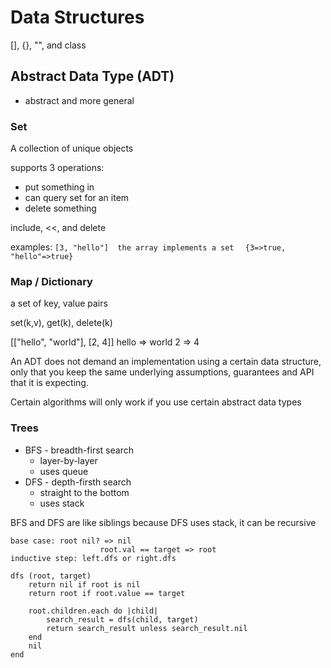 # Data Structures
[], {}, "", and class

## Abstract Data Type (ADT)
* abstract and more general

### Set
A collection of unique objects

supports 3 operations:
* put something in
* can query set for an item
* delete something

include, <<, and delete

examples: 
`[3, "hello"]  the array implements a set  `
`{3=>true, "hello"=>true}`

### Map / Dictionary
a set of key, value pairs

set(k,v), get(k), delete(k)

[["hello", "world"], [2, 4]]
hello => world
2 => 4

An ADT does not demand an implementation using a certain data structure, only that you keep the same underlying assumptions, guarantees and API that it is expecting.

Certain algorithms will only work if you use certain abstract data types

### Trees

* BFS - breadth-first search
	* layer-by-layer
	* uses queue
* DFS - depth-firsth search
	* straight to the bottom
	* uses stack

BFS and DFS are like siblings
because DFS uses stack, it can be recursive

```
base case: root nil? => nil
					root.val == target => root
inductive step: left.dfs or right.dfs
```

```
dfs (root, target)
	return nil if root is nil
	return root if root.value == target

	root.children.each do |child|
		search_result = dfs(child, target)
		return search_result unless search_result.nil
	end
	nil
end
```